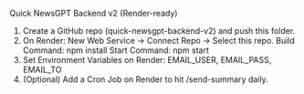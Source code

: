 Quick NewsGPT Backend v2 (Render-ready)

1) Create a GitHub repo (quick-newsgpt-backend-v2) and push this folder.
2) On Render: New Web Service -> Connect Repo -> Select this repo.
   Build Command: npm install
   Start Command: npm start
3) Set Environment Variables on Render:
   EMAIL_USER, EMAIL_PASS, EMAIL_TO
4) (Optional) Add a Cron Job on Render to hit /send-summary daily.
